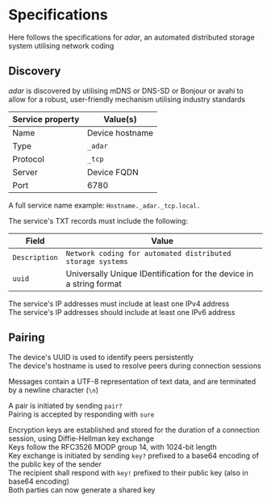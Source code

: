 # Specifications

Here follows the specifications for *adar*, an automated distributed storage system utilising network coding

## Discovery

*adar* is discovered by utilising mDNS or DNS-SD or Bonjour or avahi to allow for a robust, user-friendly mechanism utilising industry standards

| Service property | Value(s) |
| ----- | ----- |
| Name | Device hostname |
| Type | `_adar` |
| Protocol | `_tcp` |
| Server | Device FQDN |
| Port | 6780 |

A full service name example: `Hostname._adar._tcp.local.`

The service's TXT records must include the following:

| Field | Value |
| ----- | ----- |
| `Description` | `Network coding for automated distributed storage systems` |
| `uuid` | Universally Unique IDentification for the device in a string format |

The service's IP addresses must include at least one IPv4 address  
The service's IP addresses should include at least one IPv6 address

## Pairing

The device's UUID is used to identify peers persistently  
The device's hostname is used to resolve peers during connection sessions

Messages contain a UTF-8 representation of text data, and are terminated by a newline character (`\n`)

A pair is initiated by sending `pair?`  
Pairing is accepted by responding with `sure`

Encryption keys are established and stored for the duration of a connection session, using Diffie-Hellman key exchange  
Keys follow the RFC3526 MODP group 14, with 1024-bit length  
Key exchange is initiated by sending `key?` prefixed to a base64 encoding of the public key of the sender  
The recipient shall respond with `key!` prefixed to their  public key (also in base64 encoding)  
Both parties can now generate a shared key
